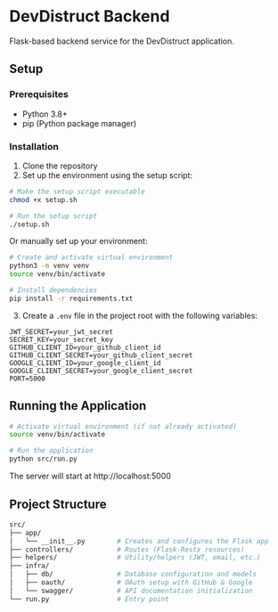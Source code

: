 # DevDistruct Backend

Flask-based backend service for the DevDistruct application.

## Setup

### Prerequisites
- Python 3.8+
- pip (Python package manager)

### Installation

1. Clone the repository
2. Set up the environment using the setup script:

```bash
# Make the setup script executable
chmod +x setup.sh

# Run the setup script
./setup.sh
```

Or manually set up your environment:

```bash
# Create and activate virtual environment
python3 -m venv venv
source venv/bin/activate

# Install dependencies
pip install -r requirements.txt
```

3. Create a `.env` file in the project root with the following variables:
```
JWT_SECRET=your_jwt_secret
SECRET_KEY=your_secret_key
GITHUB_CLIENT_ID=your_github_client_id
GITHUB_CLIENT_SECRET=your_github_client_secret
GOOGLE_CLIENT_ID=your_google_client_id
GOOGLE_CLIENT_SECRET=your_google_client_secret
PORT=5000
```

## Running the Application

```bash
# Activate virtual environment (if not already activated)
source venv/bin/activate

# Run the application
python src/run.py
```

The server will start at http://localhost:5000

## Project Structure
```bash
src/
├── app/
│   └── __init__.py        # Creates and configures the Flask app
├── controllers/           # Routes (Flask-Restx resources)
├── helpers/               # Utility/helpers (JWT, email, etc.)
├── infra/
│   ├── db/                # Database configuration and models
│   ├── oauth/             # OAuth setup with GitHub & Google
│   └── swagger/           # API documentation initialization
└── run.py                 # Entry point
```

